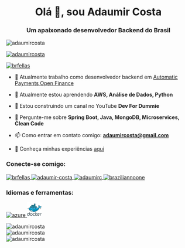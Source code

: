 <h1 align="center">Olá 👋, sou Adaumir Costa</h1>
<h3 align="center">Um apaixonado desenvolvedor Backend do Brasil</h3>

<p align="left">
    <img src="https://komarev.com/ghpvc/?username=adaumircosta&label=Profile%20views&color=0e75b6&style=flat" alt="adaumircosta" />
</p>

<p align="left">
    <a href="https://github.com/ryo-ma/github-profile-trophy">
        <img src="https://github-profile-trophy.vercel.app/?username=adaumircosta" alt="adaumircosta" />
    </a>
</p>

<p align="left">
    <a href="https://twitter.com/brfellas" target="blank">
        <img src="https://img.shields.io/twitter/follow/brfellas?logo=twitter&style=for-the-badge" alt="brfellas" />
    </a>
</p>

- 🔭 Atualmente trabalho como desenvolvedor backend em [Automatic Payments Open Finance](https://openfinancebrasil.atlassian.net/wiki/spaces/OF/pages/320144040/Informa+es+T+cnicas+-+SV+Pagamentos+Autom+ticos+-+v1.0.0-rc.4)

- 🌱 Atualmente estou aprendendo **AWS, Análise de Dados, Python**

- 👯 Estou construindo um canal no YouTube **Dev For Dummie**

- 💬 Pergunte-me sobre **Spring Boot, Java, MongoDB, Microservices, Clean Code**

- 📫 Como entrar em contato comigo: **adaumircosta@gmail.com**

- 📄 Conheça minhas experiências [aqui](https://www.linkedin.com/in/adaumir-costa/)

<h3 align="left">Conecte-se comigo:</h3>
<p align="left">
    <a href="https://twitter.com/brfellas" target="blank">
        <img src="https://raw.githubusercontent.com/rahuldkjain/github-profile-readme-generator/master/src/images/icons/Social/twitter.svg" align="center" alt="brfellas" height="30" width="40" />
    </a>
    <a href="https://linkedin.com/in/adaumir-costa/" target="blank">
        <img src="https://raw.githubusercontent.com/rahuldkjain/github-profile-readme-generator/master/src/images/icons/Social/linked-in-alt.svg" align="center" alt="adaumir-costa" height="30" width="40" />
    </a>
    <a href="https://fb.com/adaumirc" target="blank">
        <img src="https://raw.githubusercontent.com/rahuldkjain/github-profile-readme-generator/master/src/images/icons/Social/facebook.svg" align="center" alt="adaumirc" height="30" width="40" />
    </a>
    <a href="https://instagram.com/braziliannoone" target="blank">
        <img src="https://raw.githubusercontent.com/rahuldkjain/github-profile-readme-generator/master/src/images/icons/Social/instagram.svg" align="center" alt="braziliannoone" height="30" width="40" />
    </a>
</p>

<h3 align="left">Idiomas e ferramentas:</h3>
<p align="left">
    <a href="https://azure.microsoft.com/en-in/" target="_blank" rel="noreferrer">
        <img src="https://www.vectorlogo.zone/logos/microsoft_azure/microsoft_azure-icon.svg" alt="azure" width="40" height="40" />
    </a>
    <a href="https://www.docker.com/" target="_blank" rel="noreferrer">
        <img src="https://raw.githubusercontent.com/devicons/devicon/master/icons/docker/docker-original-wordmark.svg" alt="docker" width="40" height="40" />
    </a>
    <!-- Add other icons as needed -->
</p>
<div class="block sm:flex sm:justify-center sm:items-start">
        <div class="text-center mx-4 mb-4">
                <img src="https://github-readme-stats.vercel.app/api/top-langs?username=adaumircosta&amp;show_icons=true&amp;locale=en&amp;layout=compact" alt="adaumircosta">
        </div>
        <div class="text-center mx-4 mb-4">
                <img src="https://github-readme-stats.vercel.app/api?username=adaumircosta&amp;show_icons=true&amp;locale=en" alt="adaumircosta">
        </div>
        <div class="text-center mx-4 mb-4">
                <img src="https://github-readme-streak-stats.herokuapp.com/?user=adaumircosta&amp;" alt="adaumircosta">
        </div>
</div>
